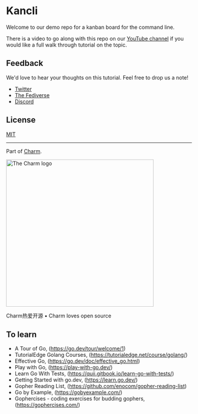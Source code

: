 # Kancli

Welcome to our demo repo for a kanban board for the command line.

There is a video to go along with this repo on our [YouTube
channel](https://youtube.com/c/charmcli) if you would like a full walk through
tutorial on the topic.

## Feedback

We'd love to hear your thoughts on this tutorial. Feel free to drop us a note!

* [Twitter](https://twitter.com/charmcli)
* [The Fediverse](https://mastodon.social/@charmcli)
* [Discord](https://charm.sh/chat)

## License

[MIT](https://github.com/charmbracelet/bubbletea/raw/master/LICENSE)

***

Part of [Charm](https://charm.sh).

<a href="https://charm.sh/"><img alt="The Charm logo" src="https://stuff.charm.sh/charm-badge.jpg" width="400"></a>

Charm热爱开源 • Charm loves open source

## To learn

* A Tour of Go, (https://go.dev/tour/welcome/1)
* TutorialEdge Golang Courses, (https://tutorialedge.net/course/golang/)
* Effective Go, (https://go.dev/doc/effective_go.html)
* Play with Go, (https://play-with-go.dev/)
* Learn Go With Tests, (https://quii.gitbook.io/learn-go-with-tests/)
* Getting Started with go.dev, (https://learn.go.dev/)
* Gopher Reading List, (https://github.com/enocom/gopher-reading-list)
* Go by Example, (https://gobyexample.com/)
* Gophercises - coding exercises for budding gophers, (https://gophercises.com/)